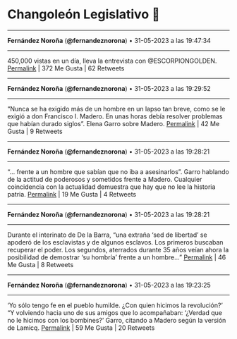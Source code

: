 # Changoleón Legislativo 🙈
*****
**Fernández Noroña** (**@fernandeznorona**) • 31-05-2023 a las 19:47:34
*****
450,000 vistas en un día, lleva la entrevista con @ESCORPIONGOLDEN.
[Permalink](https://twitter.com/fernandeznorona/status/1664116453178523649) | 372 Me Gusta | 62 Retweets
*****
**Fernández Noroña** (**@fernandeznorona**) • 31-05-2023 a las 19:29:52
*****
“Nunca se ha exigido más de un hombre en un lapso tan breve, como se le exigió a don Francisco I. Madero. En unas horas debía resolver problemas que habían durado siglos”. Elena Garro sobre Madero.
[Permalink](https://twitter.com/fernandeznorona/status/1664111995426344960) | 42 Me Gusta | 9 Retweets
*****
**Fernández Noroña** (**@fernandeznorona**) • 31-05-2023 a las 19:28:21
*****
“… frente a un hombre que sabían que no iba a asesinarlos”. Garro hablando de la actitud de poderosos y sometidos frente a Madero. Cualquier coincidencia con la actualidad demuestra que hay que no lee la historia patria.
[Permalink](https://twitter.com/fernandeznorona/status/1664111617498292226) | 19 Me Gusta | 4 Retweets
*****
**Fernández Noroña** (**@fernandeznorona**) • 31-05-2023 a las 19:28:21
*****
Durante el interinato de De la Barra, “una extraña ‘sed de libertad’ se apoderó de los esclavistas y de algunos esclavos. Los primeros buscaban recuperar el poder. Los segundos, aterrados durante 35 años veían ahora la posibilidad de demostrar ‘su hombría’ frente a un hombre…”
[Permalink](https://twitter.com/fernandeznorona/status/1664111613878706178) | 46 Me Gusta | 8 Retweets
*****
**Fernández Noroña** (**@fernandeznorona**) • 31-05-2023 a las 19:23:25
*****
‘Yo sólo tengo fe en el pueblo humilde. ¿Con quien hicimos la revolución?’ “Y volviendo hacia uno de sus amigos que lo acompañaban: ‘¿Verdad que no le hicimos con los bombines?’ Garro, citando a Madero según la versión de Lamicq.
[Permalink](https://twitter.com/fernandeznorona/status/1664110375099412482) | 59 Me Gusta | 20 Retweets